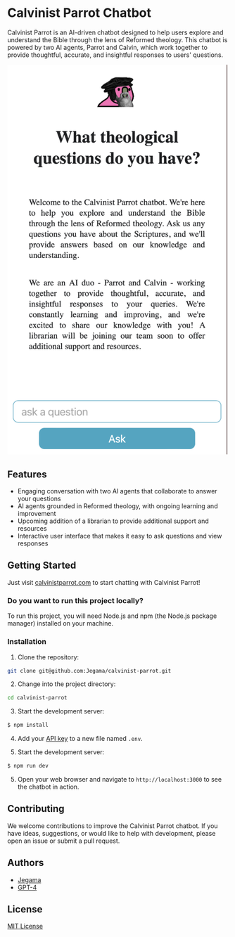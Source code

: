 # Calvinist Parrot Chatbot

Calvinist Parrot is an AI-driven chatbot designed to help users explore and understand the Bible through the lens of Reformed theology. This chatbot is powered by two AI agents, Parrot and Calvin, which work together to provide thoughtful, accurate, and insightful responses to users' questions.

<img src="public/screenshot.png"  width="500">

## Features

- Engaging conversation with two AI agents that collaborate to answer your questions
- AI agents grounded in Reformed theology, with ongoing learning and improvement
- Upcoming addition of a librarian to provide additional support and resources
- Interactive user interface that makes it easy to ask questions and view responses

## Getting Started

Just visit [calvinistparrot.com](https://calvinistparrot.com) to start chatting with Calvinist Parrot!

### Do you want to run this project locally?

To run this project, you will need Node.js and npm (the Node.js package manager) installed on your machine.

### Installation

1. Clone the repository:

```bash
git clone git@github.com:Jegama/calvinist-parrot.git
```

2. Change into the project directory:

```bash
cd calvinist-parrot
```

3. Start the development server:

```bash
$ npm install
```

4. Add your [API key](https://platform.openai.com/account/api-keys) to a new file named `.env`.

5. Start the development server:

```bash
$ npm run dev
```

5. Open your web browser and navigate to `http://localhost:3000` to see the chatbot in action.

## Contributing

We welcome contributions to improve the Calvinist Parrot chatbot. If you have ideas, suggestions, or would like to help with development, please open an issue or submit a pull request.

## Authors

- [Jegama](https://jgmancilla.com)
- [GPT-4](https://chat.openai.com/)


## License

[MIT License](/LICENSE)